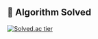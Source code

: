 <h2 align="left"> 🚩 Algorithm Solved</h2>

[![Solved.ac tier](http://mazassumnida.wtf/api/v2/generate_badge?boj=rlawngks9809)](https://solved.ac/rlawngks9809)
